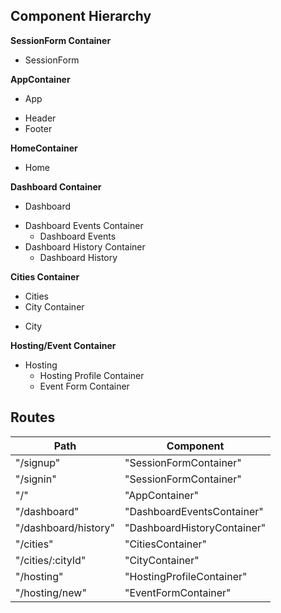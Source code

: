 ## Component Hierarchy

**SessionForm Container**
 - SessionForm

**AppContainer**
 - App
  + Header
  + Footer

**HomeContainer**
  - Home

**Dashboard Container**
 - Dashboard
  + Dashboard Events Container
    * Dashboard Events
  + Dashboard History Container
    * Dashboard History

**Cities Container**
 - Cities
 - City Container
  + City

**Hosting/Event Container**
 - Hosting
   + Hosting Profile Container
   + Event Form Container

## Routes

|Path   | Component   |
|-------|-------------|
| "/signup" | "SessionFormContainer" |
| "/signin" | "SessionFormContainer" |
| "/" | "AppContainer" |
| "/dashboard" | "DashboardEventsContainer" |
| "/dashboard/history" | "DashboardHistoryContainer" |
| "/cities" | "CitiesContainer" |
| "/cities/:cityId" | "CityContainer" |
| "/hosting" | "HostingProfileContainer"
| "/hosting/new" | "EventFormContainer" |
